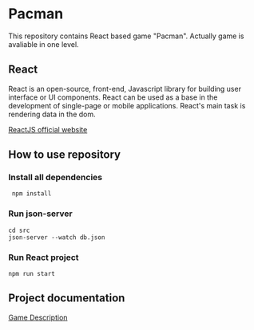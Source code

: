 # Pacman

This repository contains React based game "Pacman". Actually game is avaliable in one level.

## React 
React is an open-source, front-end, Javascript library for building user interface or UI components. React can be used as a base in the development of single-page or mobile applications. React's main task is rendering data in the dom.

[ReactJS official website](https://reactjs.org/)

## How to use repository
### Install all dependencies 
``` npm install```
### Run json-server 
``` cd src ```  
```json-server --watch db.json```
### Run React project
```npm run start```
## Project documentation
[Game Description](./docs/Game%20description.md)